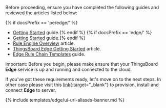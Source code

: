 Before proceeding, ensure you have completed the following guides and reviewed the articles listed below:

{% if docsPrefix == 'pe/edge/' %}
* [Getting Started](/docs/getting-started-guides/helloworld-pe/) guide.{% endif %}
{% if docsPrefix == 'edge/' %}
* [Getting Started](/docs/getting-started-guides/helloworld/) guide.{% endif %}
* [Rule Engine Overview](/docs/{{cloudDocsPrefix}}user-guide/rule-engine-2-0/overview/) article.
* [ThingsBoard Edge Getting Started](/docs/{{docsPrefix}}getting-started/) article.
* [Edge Rule Chain Templates](/docs/{{docsPrefix}}rule-engine/rule-chain-templates/) guide.

Important: Before you begin, please make ensure that your ThingsBoard **Edge** service is up and running and connected to the cloud.

If you've got these requirements ready, let's move on to the next steps. In other case please visit this [link](/docs/user-guide/install/{{docsPrefix}}installation-options/){:target="_blank"} to provision, install and connect **Edge** to server.

{% include templates/edge/ui-url-aliases-banner.md %}